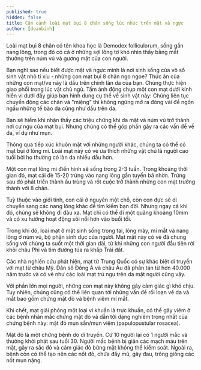 ```yaml
---
published: true
hidden: false
title: Cận cảnh loài mạt bụi 8 chân sống lúc nhúc trên mặt và ngực
author: [doanbinh] 
---
```



Loài mạt bụi 8 chân có tên khoa học là Demodex folliculorum, sống gần nang lông, trong đó có cả ở những sợi lông tơ khó nhìn thấy bằng mắt thường trên núm vú và gương mặt của con người.


Bạn nghĩ sao nếu biết được mặt và ngực mình là nơi sinh sống của vô số sinh vật nhỏ tí xíu - những con mạt bụi 8 chân ngo ngoe? Thức ăn của những con mạt/ve này là dầu trên chính làn da của bạn. Chúng thực hiện giao phối trong lúc vật chủ ngủ. Tấm ảnh động chụp một con mạt dưới kính hiển vi dưới đây giúp bạn hình dung cụ thể về sinh vật này: Chúng liên tục chuyển động các chân và "miệng" thì không ngừng mở ra đóng vài để ngốn ngấu những tế bào da cũng như dầu trên da.


Bạn sẽ hiếm khi nhận thấy các triệu chứng khi da mặt và núm vú trở thành nơi cư ngụ của mạt bụi. Nhưng chúng có thể góp phần gây ra các vấn đề về da, ví dụ như mụn. 

Thông qua tiếp xúc khuôn mặt với những người khác, chúng ta có thể có mạt bụi ở lông mi. Loài mạt này có vẻ ưa thích những vật chủ là người cao tuổi bởi họ thường có làn da nhiều dầu hơn.

Một con mạt lông mi điển hình sẽ sống trong 2-3 tuần. Trong khoảng thời gian đó, mạt cái đẻ 15-20 trứng vào nang lông gần tuyến bã nhờn. Trứng sau đó phát triển thành ấu trùng và rốt cuộc trở thành những con mạt trưởng thành với 8 chân.

Tuỳ thuộc vào giới tính, con cái ở nguyên một chỗ, còn con đực sẽ di chuyển sang các nang lông khác để tìm kiếm bạn đời. Nhưng ngay cả khi đó, chúng sẽ không đi đâu xa. Mạt chỉ có thể đi một quãng khoảng 10mm và có xu hướng hoạt động sôi nổi hơn vào buổi tối.

Trong khi đó, loài mạt ở mặt sinh sống trong tai, lông mày, mi mắt và nang lông ở núm vú, bộ phận sinh dục của người. Mạt mặt này có vẻ đã chung sống với chúng ta suốt một thời gian dài, từ khi những con người đầu tiên rời khỏi châu Phi và tìm đường túa ra khắp Trái đất.

Các nhà nghiên cứu phát hiện, mạt từ Trung Quốc có sự khác biệt di truyền với mạt từ châu Mỹ. Dân số Đông Á và châu Âu đã phân tán từ hơn 40.000 năm trước và có vẻ như các loài mạt trú ngụ trên da mặt người cũng vậy.


Với phần lớn mọi người, những con mạt này không gây cảm giác gì khó chịu. Tuy nhiên, chúng cũng có thể liên quan tới những vấn đề rối loạn về da và mắt bao gồm chứng mặt đỏ và bệnh viêm mí mắt.

Khi chết, mạt giải phóng một loại vi khuẩn là trực khuẩn, có thể gây viêm ở các bệnh nhân mắc chứng mặt đỏ và dẫn tới dạng nghiêm trọng nhất của chứng bệnh này: mặt đỏ mụn sẩn/mụn viêm (papulopustular rosacea).

Mặt đỏ là một chứng bệnh do di truyền. Cứ 10 người lại có 1 người mắc và thường khởi phát sau tuổi 30. Người mắc bệnh bị giãn các mạch máu trên mặt, gây ra sắc đỏ và cảm giác đỏ bừng mặt không thể kiểm soát. Ngoài ra, bệnh còn có thể tạo nên các nốt đỏ, chứa đầy mủ, gây đau, trông giống các nốt mụn nặng.